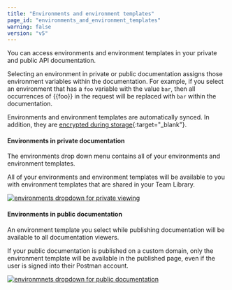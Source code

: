 ```yaml
---
title: "Environments and environment templates"
page_id: "environments_and_environment_templates"
warning: false
version: "v5"
---
```


You can access environments and environment templates in your private and public API documentation. 

Selecting an environment in private or public documentation assigns those environment variables within the documentation. For example, if you select an environment that has a `foo` variable with the value `bar`, then all occurrences of {{foo}} in the request will be replaced with `bar` within the documentation.

Environments and environment templates are automatically synced. In addition, they are [encrypted during storage](https://www.getpostman.com/security){:target="_blank"}.

#### Environments in private documentation

The environments drop down menu contains all of your environments and environment templates. 

All of your environments and environment templates will be available to you with environment templates that are shared in your Team Library.

[![environments dropdown for private viewing](https://s3.amazonaws.com/postman-static-getpostman-com/postman-docs/docs-private-environment2.png)](https://s3.amazonaws.com/postman-static-getpostman-com/postman-docs/docs-private-environment2.png)

#### Environments in public documentation

An environment template you select while publishing documentation will be available to all documentation viewers.

If your public documentation is published on a custom domain, only the environment template will be available in the published page, even if the user is signed into their Postman account.

[![environmnets dropdown for public documentation](https://s3.amazonaws.com/postman-static-getpostman-com/postman-docs/docs-public-environMenu010718.png)](https://s3.amazonaws.com/postman-static-getpostman-com/postman-docs/docs-public-environMenu010718.png)

